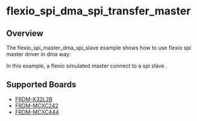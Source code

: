 # flexio_spi_dma_spi_transfer_master

## Overview
The flexio_spi_master_dma_spi_slave example shows how to use flexio spi master driver in dma way:

In this example, a flexio simulated master connect to a spi slave .

## Supported Boards
- [FRDM-K32L2B](../../../../../_boards/frdmk32l2b/driver_examples/flexio/spi/dma_spi_transfer/master/example_board_readme.md)
- [FRDM-MCXC242](../../../../../_boards/frdmmcxc242/driver_examples/flexio/spi/dma_spi_transfer/master/example_board_readme.md)
- [FRDM-MCXC444](../../../../../_boards/frdmmcxc444/driver_examples/flexio/spi/dma_spi_transfer/master/example_board_readme.md)
